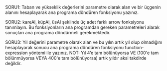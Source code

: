 SORU1: Taban ve yükseklik değerlerini parametre olarak alan ve bir üçgenin alanını hesaplayarak ana programa döndüren fonksiyonu yazınız.

SORU2: kareAl, küpAl, üsAl şeklinde üç adet farklı arrow fonksiyonu tanımlayın. Bu fonksiyonların ana programdan gereken parametreleri alarak sonuçları ana programa döndürmeli gerekmektedir.

SORU3: Yıl değerini parametre olarak alan ve bu yılın artık yıl olup olmadığını hesaplayarak sonucu ana programa döndüren fonksiyonu function-expression yöntemi ile yazınız. NOT: Yıl 4’e tam bölünüyorsa VE (100'e tam bölünmüyorsa VEYA 400'e tam bölünüyorsa) artık yıldır aksi takdirde değildir.
